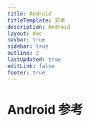 ```yaml
---
title: Android
titleTemplate: 安卓
description: Android
layout: doc
navbar: true
sidebar: true
outline: 2
lastUpdated: true
editLink: false
footer: true
---
```


# Android 参考

#
